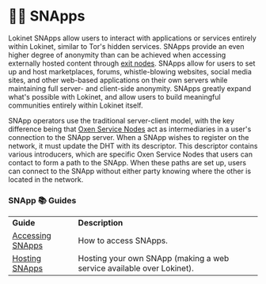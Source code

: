 # 🧑‍💻 SNApps

Lokinet SNApps allow users to interact with applications or services entirely within Lokinet, similar to Tor's hidden services. SNApps provide an even higher degree of anonymity than can be achieved when accessing externally hosted content through [exit nodes](../exit-nodes.md). SNApps allow for users to set up and host marketplaces, forums, whistle-blowing websites, social media sites, and other web-based applications on their own servers while maintaining full server- and client-side anonymity. SNApps greatly expand what's possible with Lokinet, and allow users to build meaningful communities entirely within Lokinet itself.

SNApp operators use the traditional server-client model, with the key difference being that [Oxen Service Nodes](../../../about-the-oxen-blockchain/oxen-service-nodes.md) act as intermediaries in a user's connection to the SNApp server. When a SNApp wishes to register on the network, it must update the DHT with its descriptor. This descriptor contains various introducers, which are specific Oxen Service Nodes that users can contact to form a path to the SNApp. When these paths are set up, users can connect to the SNApp without either party knowing where the other is located in the network.

### SNApp 📚 Guides

|                                         |                                                                       |
| --------------------------------------- | --------------------------------------------------------------------- |
| **Guide**                               | **Description**                                                       |
| [Accessing SNApps](accessing-snapps.md) | How to access SNApps.                                                 |
| [Hosting SNApps](hosting-snapps.md)     | Hosting your own SNApp (making a web service available over Lokinet). |

